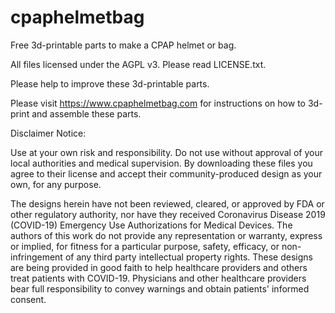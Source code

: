 # cpaphelmetbag
Free 3d-printable parts to make a CPAP helmet or bag.

All files licensed under the AGPL v3. Please read LICENSE.txt.

Please help to improve these 3d-printable parts.

Please visit https://www.cpaphelmetbag.com for instructions on how to 3d-print and assemble these parts.

Disclaimer Notice:

Use at your own risk and responsibility.  Do not use without approval of your local authorities and medical supervision.  By downloading these files you agree to their license and accept their community-produced design as your own, for any purpose.

The designs herein have not been reviewed, cleared, or approved by FDA or other regulatory authority, nor have they received Coronavirus Disease 2019 (COVID-19) Emergency Use Authorizations for Medical Devices. The authors of this work do not provide any representation or warranty, express or implied, for fitness for a particular purpose, safety, efficacy, or non-infringement of any third party intellectual property rights. These designs are being provided in good faith to help healthcare providers and others treat patients with COVID-19. Physicians and other healthcare providers bear full responsibility to convey warnings and obtain patients' informed consent.

